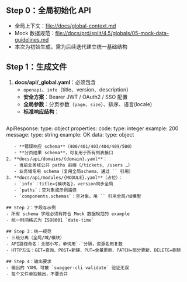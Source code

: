 ## Step 0：全局初始化 API
- 全局上下文：<file://docs/global-context.md>
- Mock 数据规范：<file://docs/prd/split/4.5/globals/05-mock-data-guidelines.md>
- 本次为初始生成，需为后续迭代建立统一基础结构

## Step 1：生成文件
1. **docs/api/_global.yaml**：必须包含
   - `openapi`、`info`（title、version、description）
   - **安全方案**：Bearer JWT / OAuth2 / SSO 配置
   - **全局参数**：分页参数（`page`、`size`）、排序、语言(locale)
   - **标准响应结构**：
     ```yaml
ApiResponse:
       type: object
       properties:
         code:
           type: integer
           example: 200
         message:
           type: string
           example: OK
         data:
           type: object
```
   - **错误响应 schema**（400/401/403/404/409/500）
   - **分页结果 schema**，可复用于所有列表接口
2. **docs/api/domains/{domain}.yaml**：
   - 当前业务域公共 paths 前缀（/tickets, /users …）
   - 业务域专用 schema（复用全局schema，通过 `` 引用）
3. **docs/api/modules/{MODULE}.yaml**（占位）：
   - `info`：title={模块名}，version同步全局
   - `paths`：空对象或示例路径
   - `components.schemas`：空对象，用 `` 引用全局/域模型

## Step 2：字段与示例
- 所有 schema 字段必须有符合 Mock 数据规范的 example
- 统一时间格式为 ISO8601 `date-time`

## Step 3：统一规范
- 三级分离（全局/域/模块）
- API路径命名：全部小写，单词用`-`分隔，资源名用复数
- HTTP方法：GET=查询、POST=新建、PUT=全量更新、PATCH=部分更新、DELETE=删除

## Step 4：输出要求
- 输出的 YAML 可被 `swagger-cli validate` 验证无误
- 每个文件单独输出，不要合并
